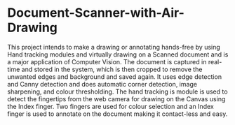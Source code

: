 # Document-Scanner-with-Air-Drawing
This project intends to make a drawing or annotating hands-free by using Hand tracking modules and virtually drawing on a Scanned document and is a major application of Computer Vision. The document is captured in real-time and stored in the system, which is then cropped to remove the unwanted edges and background and saved again. It uses edge detection and Canny detection and does automatic corner detection, image sharpening, and colour thresholding. The hand tracking is module is used to detect the fingertips from the web camera for drawing on the Canvas using the Index finger. Two fingers are used for colour selection and an Index finger is used to annotate on the document making it contact-less and easy.
